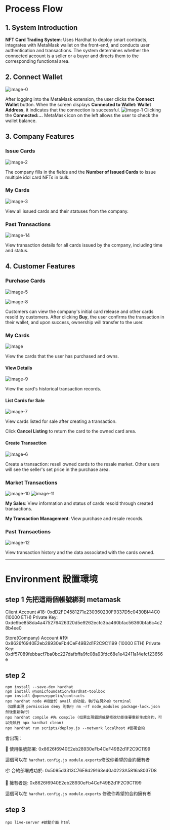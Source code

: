 # Process Flow

## 1. System Introduction
**NFT Card Trading System**: Uses Hardhat to deploy smart contracts, integrates with MetaMask wallet on the front-end, and conducts user authentication and transactions. The system determines whether the connected account is a seller or a buyer and directs them to the corresponding functional area.

## 2. Connect Wallet
![image-0](https://github.com/user-attachments/assets/5554d3eb-22d1-455a-8cc3-9ef8fdde702d)

After logging into the MetaMask extension, the user clicks the **Connect Wallet** button. When the screen displays **Connected to Wallet: Wallet Address**, it indicates that the connection is successful.
![image-1](https://github.com/user-attachments/assets/13608d3e-904f-4c3d-a2b1-ef1a730ab2ef)
Clicking the **Connected:...** MetaMask icon on the left allows the user to check the wallet balance.

## 3. Company Features
### Issue Cards
![image-2](https://github.com/user-attachments/assets/4556f483-08bf-4f6d-9196-4038fd195f02)

The company fills in the fields and the **Number of Issued Cards** to issue multiple idol card NFTs in bulk.

### My Cards
![image-3](https://github.com/user-attachments/assets/3f843b29-29d5-40d2-8160-63f575d08c9f)

View all issued cards and their statuses from the company.

### Past Transactions
![image-14](https://github.com/user-attachments/assets/1a7716da-d2df-45fd-9ba3-d0cf36a8d177)

View transaction details for all cards issued by the company, including time and status.

## 4. Customer Features
### Purchase Cards
![image-5](https://github.com/user-attachments/assets/af79ebae-9edb-4694-a888-0b765f0bf0be)

![image-8](https://github.com/user-attachments/assets/3736facd-7896-410a-bf2e-d0ef50af7d79)

Customers can view the company's initial card release and other cards resold by customers. After clicking **Buy**, the user confirms the transaction in their wallet, and upon success, ownership will transfer to the user.

### My Cards
![image](https://github.com/user-attachments/assets/4fba5e97-4dce-4946-99e4-a3474cac8f58)


View the cards that the user has purchased and owns.

#### View Details
![image-9](https://github.com/user-attachments/assets/bb527909-2aa0-460b-b682-c32fa383f424)

View the card's historical transaction records.

#### List Cards for Sale
![image-7](https://github.com/user-attachments/assets/71b231c8-d078-4930-a050-fb1d31e6fc47)


View cards listed for sale after creating a transaction.

Click **Cancel Listing** to return the card to the owned card area.

#### Create Transaction
![image-6](https://github.com/user-attachments/assets/519dd8e3-09a6-443d-805b-69f866f38804)


Create a transaction: resell owned cards to the resale market. Other users will see the seller's set price in the purchase area.

### Market Transactions
![image-10](https://github.com/user-attachments/assets/fa4d85b9-2497-4856-ae0d-77cbfa7c82ab)
![image-11](https://github.com/user-attachments/assets/27d33a88-9b56-4bb6-be5c-2311db9c16fe)


**My Sales**: View information and status of cards resold through created transactions.

**My Transaction Management**: View purchase and resale records.

### Past Transactions
![image-12](https://github.com/user-attachments/assets/efd0dda6-d8a2-41ac-a348-afdd7fdd8782)

View transaction history and the data associated with the cards owned.

***
# Environment 設置環境
## step 1 先把這兩個帳號綁到 metamask
Client
Account #18: 0xdD2FD4581271e230360230F9337D5c0430Bf44C0 (10000 ETH)
Private Key: 0xde9be858da4a475276426320d5e9262ecfc3ba460bfac56360bfa6c4c28b4ee0

Store(Company)
Account #19: 0x8626f6940E2eb28930eFb4CeF49B2d1F2C9C1199 (10000 ETH)
Private Key: 0xdf57089febbacf7ba0bc227dafbffa9fc08a93fdc68e1e42411a14efcf23656e

## step 2
```
npm install --save-dev hardhat
npm install @nomicfoundation/hardhat-toolbox
npm install @openzeppelin/contracts
npx hardhat node #相當於 avail 的功能，執行在另外的 terminal
（如果出現 permission deny 則執行 rm -rf node_modules package-lock.json 然後重新執行） 
npx hardhat compile #先 compile (如果出現錯誤或是修改功能後要重新生成合約，可以先執行 npx hardhat clean)
npx hardhat run scripts/deploy.js --network localhost #部署合約
```
會出現：

🚀 使用帳號部署: 0x8626f6940E2eb28930eFb4CeF49B2d1F2C9C1199 

這個可以在 `hardhat.config.js module.exports`修改你希望的合約擁有者

📦 合約部署成功於: 0x5095d3313C76E8d29163e40a0223A5816a8037D8

👑 擁有者是: 0x8626f6940E2eb28930eFb4CeF49B2d1F2C9C1199

這個可以在 `hardhat.config.js module.exports` 修改你希望的合約擁有者

## step 3
```
npx live-server #啟動介面 html
```
